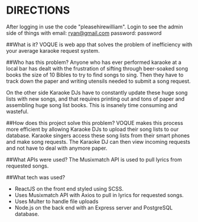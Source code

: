 
# DIRECTIONS
After logging in use the code "pleasehirewilliam". Login to see the admin side of things with email: ryan@gmail.com  password: password


##What is it?
VOQUE is web app that solves the problem of inefficiency with your average karaoke request system.

##Who has this problem?
Anyone who has ever performed karaoke at a local bar has dealt with the frustration of sifting through beer-soaked song books the size of 10 Bibles to try to find songs to sing. Then they have to track down the paper and writing utensils needed to submit a song request.

On the other side Karaoke DJs have to constantly update these huge song lists with new songs, and that requires printing out and tons of paper and assembling huge song list books. This is insanely time consuming and wasteful.

##How does this project solve this problem?
VOQUE makes this process more efficient by allowing Karaoke DJs to upload their song lists to our database. Karaoke singers access these song lists from their smart phones and make song requests. The Karaoke DJ can then view incoming requests and not have to deal with anymore paper.

##What APIs were used?
The Musixmatch API is used to pull lyrics from requested songs.

##What tech was used?
- ReactJS on the front end styled using SCSS.
- Uses Musixmatch API with Axios to pull in lyrics for requested songs.
- Uses Multer to handle file uploads
- Node.js on the back end with an Express server and PostgreSQL database.

